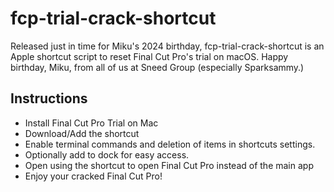 # fcp-trial-crack-shortcut
Released just in time for Miku's 2024 birthday, fcp-trial-crack-shortcut is an Apple shortcut script to reset Final Cut Pro's trial on macOS. Happy birthday, Miku, from all of us at Sneed Group (especially Sparksammy.)

## Instructions

* Install Final Cut Pro Trial on Mac
* Download/Add the shortcut
* Enable terminal commands and deletion of items in shortcuts settings.
* Optionally add to dock for easy access.
* Open using the shortcut to open Final Cut Pro instead of the main app
* Enjoy your cracked Final Cut Pro!
